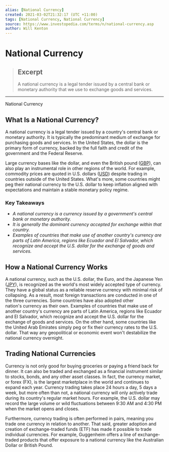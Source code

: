 ```yaml
---
alias: [National Currency]
created: 2021-03-02T21:32:17 (UTC +11:00)
tags: [National Currency, National Currency]
source: https://www.investopedia.com/terms/n/national-currency.asp
author: Will Kenton
---
```


# National Currency

> ## Excerpt
> A national currency is a legal tender issued by a central bank or monetary authority that we use to exchange goods and services.

---

National Currency
## What Is a National Currency?

A national currency is a legal tender issued by a country's central bank or monetary authority. It is typically the predominant medium of exchange for purchasing goods and services. In the United States, the dollar is the primary form of currency, backed by the full faith and credit of the government and the Federal Reserve.

Large currency bases like the dollar, and even the British pound ([GBP](https://www.investopedia.com/terms/g/gbp.asp)), can also play an instrumental role in other regions of the world. For example, commodity prices are quoted in U.S. dollars ([USD](https://www.investopedia.com/terms/forex/u/usd-united-states-dollar.asp)) despite trading in countries outside of the United States. What's more, some countries might peg their national currency to the U.S. dollar to keep inflation aligned with expectations and maintain a stable monetary policy regime. 

### Key Takeaways

-   _A national currency is a currency issued by a government's central bank or monetary authority._
-   _It is generally the dominant currency accepted for exchange within that country._
-   _Examples of countries that make use of another country's currency are parts of Latin America, regions like Ecuador and El Salvador, which recognize and accept the U.S. dollar for the exchange of goods and services._

## How a National Currency Works

A national currency, such as the U.S. dollar, the Euro, and the Japanese Yen ([JPY](https://www.investopedia.com/terms/j/jpy.asp)), is recognized as the world's most widely accepted type of currency. They have a global status as a reliable reserve currency with minimal risk of collapsing. As a result, most foreign transactions are conducted in one of the three currencies. Some countries have also adopted other nation's currency as their own. Examples of countries that make use of another country's currency are parts of Latin America, regions like Ecuador and El Salvador, which recognize and accept the U.S. dollar for the exchange of goods and services. On the other hand, some countries like the United Arab Emirates simply peg or fix their currency rates to the U.S. dollar. That way any geopolitical or economic event won't destabilize the national currency overnight. 

## Trading National Currencies

Currency is not only good for buying groceries or paying a friend back for dinner. It can also be traded and exchanged as a financial instrument similar to stocks, bonds, and any other asset classes. In fact, the currency market, or forex (FX), is the largest marketplace in the world and continues to expand each year. Currency trading takes place 24 hours a day, 5 days a week, but more often than not, a national currency will only actively trade during its country's regular market hours. For example, the U.S. dollar may record the large volume or wild fluctuations between 9:30 AM and 4:30 PM when the market opens and closes. 

Furthermore, currency trading is often performed in pairs, meaning you trade one currency in relation to another. That said, greater adoption and creation of exchange-traded funds (ETF) has made it possible to trade individual currencies. For example, Guggenheim offers a line of exchange-traded products that offer exposure to a national currency like the Australian Dollar or British Pound.
